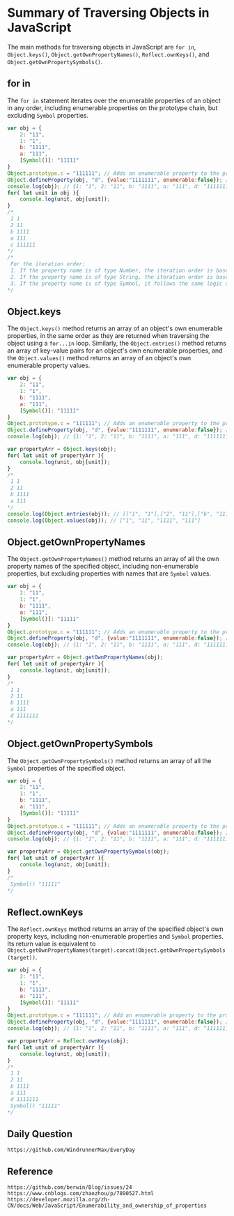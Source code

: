 # Summary of Traversing Objects in JavaScript

The main methods for traversing objects in JavaScript are `for in`, `Object.keys()`, `Object.getOwnPropertyNames()`, `Reflect.ownKeys()`, and `Object.getOwnPropertySymbols()`.

## for in
The `for in` statement iterates over the enumerable properties of an object in any order, including enumerable properties on the prototype chain, but excluding `Symbol` properties.

```javascript
var obj = {
    2: "11",
    1: "1",
    b: "1111",
    a: "111",
    [Symbol()]: "11111"
}
Object.prototype.c = "111111"; // Adds an enumerable property to the prototype chain
Object.defineProperty(obj, "d", {value:"1111111", enumerable:false}); // Adds a non-enumerable property to obj
console.log(obj); // {1: "1", 2: "11", b: "1111", a: "111", d: "1111111", Symbol(): "11111"}
for( let unit in obj ){
    console.log(unit, obj[unit]);
}
/* 
 1 1
 2 11
 b 1111
 a 111
 c 111111
*/
/*
 For the iteration order:
 1. If the property name is of type Number, the iteration order is based on the keys in ascending order.
 2. If the property name is of type String, the iteration order is based on the order the properties were created.
 3. If the property name is of type Symbol, it follows the same logic as String.
*/
```

## Object.keys
The `Object.keys()` method returns an array of an object's own enumerable properties, in the same order as they are returned when traversing the object using a `for...in` loop. Similarly, the `Object.entries()` method returns an array of key-value pairs for an object's own enumerable properties, and the `Object.values()` method returns an array of an object's own enumerable property values.

```javascript
var obj = {
    2: "11",
    1: "1",
    b: "1111",
    a: "111",
    [Symbol()]: "11111"
}
Object.prototype.c = "111111"; // Adds an enumerable property to the prototype chain
Object.defineProperty(obj, "d", {value:"1111111", enumerable:false}); // Adds a non-enumerable property to obj
console.log(obj); // {1: "1", 2: "11", b: "1111", a: "111", d: "1111111", Symbol(): "11111"}

var propertyArr = Object.keys(obj);
for( let unit of propertyArr ){
    console.log(unit, obj[unit]);
}
/* 
 1 1
 2 11
 b 1111
 a 111
*/
console.log(Object.entries(obj)); // [["1", "1"],["2", "11"],["b", "1111"],["a", "111"]]
console.log(Object.values(obj)); // ["1", "11", "1111", "111"]
```

## Object.getOwnPropertyNames
The `Object.getOwnPropertyNames()` method returns an array of all the own property names of the specified object, including non-enumerable properties, but excluding properties with names that are `Symbol` values.

```javascript
var obj = {
    2: "11",
    1: "1",
    b: "1111",
    a: "111",
    [Symbol()]: "11111"
}
Object.prototype.c = "111111"; // Adds an enumerable property to the prototype chain
Object.defineProperty(obj, "d", {value:"1111111", enumerable:false}); // Adds a non-enumerable property to obj
console.log(obj); // {1: "1", 2: "11", b: "1111", a: "111", d: "1111111", Symbol(): "11111"}

var propertyArr = Object.getOwnPropertyNames(obj);
for( let unit of propertyArr ){
    console.log(unit, obj[unit]);
}
/* 
 1 1
 2 11
 b 1111
 a 111
 d 1111111
*/
```

## Object.getOwnPropertySymbols
The `Object.getOwnPropertySymbols()` method returns an array of all the `Symbol` properties of the specified object.

```javascript
var obj = {
    2: "11",
    1: "1",
    b: "1111",
    a: "111",
    [Symbol()]: "11111"
}
Object.prototype.c = "111111"; // Adds an enumerable property to the prototype chain
Object.defineProperty(obj, "d", {value:"1111111", enumerable:false}); // Adds a non-enumerable property to obj
console.log(obj); // {1: "1", 2: "11", b: "1111", a: "111", d: "1111111", Symbol(): "11111"}

var propertyArr = Object.getOwnPropertySymbols(obj);
for( let unit of propertyArr ){
    console.log(unit, obj[unit]);
}
/* 
 Symbol() "11111"
*/
```

## Reflect.ownKeys
The `Reflect.ownKeys` method returns an array of the specified object's own property keys, including non-enumerable properties and `Symbol` properties. Its return value is equivalent to `Object.getOwnPropertyNames(target).concat(Object.getOwnPropertySymbols(target))`.

```javascript
var obj = {
    2: "11",
    1: "1",
    b: "1111",
    a: "111",
    [Symbol()]: "11111"
}
Object.prototype.c = "111111"; // Add an enumerable property to the prototype chain
Object.defineProperty(obj, "d", {value:"1111111", enumerable:false}); // Add a non-enumerable property to obj
console.log(obj); // {1: "1", 2: "11", b: "1111", a: "111", d: "1111111", Symbol(): "11111"}

var propertyArr = Reflect.ownKeys(obj);
for( let unit of propertyArr ){
    console.log(unit, obj[unit]);
}
/* 
 1 1
 2 11
 b 1111
 a 111
 d 1111111
 Symbol() "11111"
*/
```

## Daily Question
```
https://github.com/WindrunnerMax/EveryDay
```

## Reference

```
https://github.com/berwin/Blog/issues/24
https://www.cnblogs.com/zhaozhou/p/7890527.html
https://developer.mozilla.org/zh-CN/docs/Web/JavaScript/Enumerability_and_ownership_of_properties
```